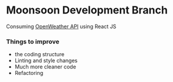 # Moonsoon Development Branch

Consuming <a href="https://openweathermap.org/">OpenWeather API</a> using React JS

### Things to improve
* the coding structure
* Linting and style changes
* Much more cleaner code
* Refactoring 